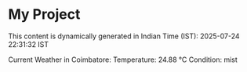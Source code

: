 # My Project

This content is dynamically generated in Indian Time (IST): 2025-07-24 22:31:32 IST


Current Weather in Coimbatore:
Temperature: 24.88 °C
Condition: mist
